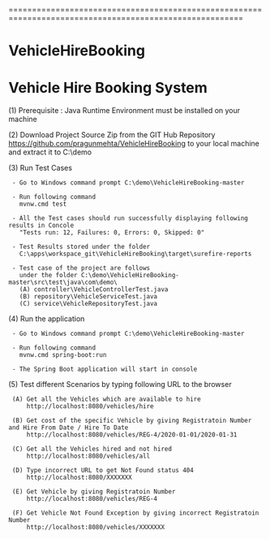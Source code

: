 ========================================================================================================
# VehicleHireBooking
Vehicle Hire Booking System
========================================================================================================
 
 (1) Prerequisite : Java Runtime Environment must be installed on your machine
 
 (2) Download Project Source Zip from the GIT Hub Repository 
     https://github.com/pragunmehta/VehicleHireBooking 
	 to your local machine and extract it to C:\demo
 
 (3) Run Test Cases
 
     - Go to Windows command prompt C:\demo\VehicleHireBooking-master
	 
     - Run following command 
	   mvnw.cmd test
	   
	 - All the Test cases should run successfully displaying following results in Concole
	   "Tests run: 12, Failures: 0, Errors: 0, Skipped: 0"
	   
     - Test Results stored under the folder 
	   C:\apps\workspace_git\VehicleHireBooking\target\surefire-reports
	   
	 - Test case of the project are follows 
	   under the folder C:\demo\VehicleHireBooking-master\src\test\java\com\demo\
	   (A) controller\VehicleControllerTest.java
	   (B) repository\VehicleServiceTest.java
	   (C) service\VehicleRepositoryTest.java
	   
 (4) Run the application 
 
     - Go to Windows command prompt C:\demo\VehicleHireBooking-master
	 
     - Run following command 
	   mvnw.cmd spring-boot:run
	   
     - The Spring Boot application will start in console

 (5) Test different Scenarios by typing following URL to the browser
 
  	 (A) Get all the Vehicles which are available to hire
         http://localhost:8080/vehicles/hire
		 
	 (B) Get cost of the specific Vehicle by giving Registratoin Number and Hire From Date / Hire To Date
         http://localhost:8080/vehicles/REG-4/2020-01-01/2020-01-31
		 
     (C) Get all the Vehicles hired and not hired
         http://localhost:8080/vehicles/all
		 
	 (D) Type incorrect URL to get Not Found status 404 
	     http://localhost:8080/XXXXXXX
		 
	 (E) Get Vehicle by giving Registratoin Number
         http://localhost:8080/vehicles/REG-4
		 
	 (F) Get Vehicle Not Found Exception by giving incorrect Registratoin Number
	     http://localhost:8080/vehicles/XXXXXXX
		 

